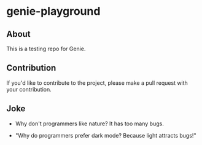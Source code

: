 # genie-playground

## About

This is a testing repo for Genie.

## Contribution

If you'd like to contribute to the project, please make a pull request with your contribution.

## Joke

- Why don't programmers like nature? It has too many bugs.

- "Why do programmers prefer dark mode? Because light attracts bugs!"